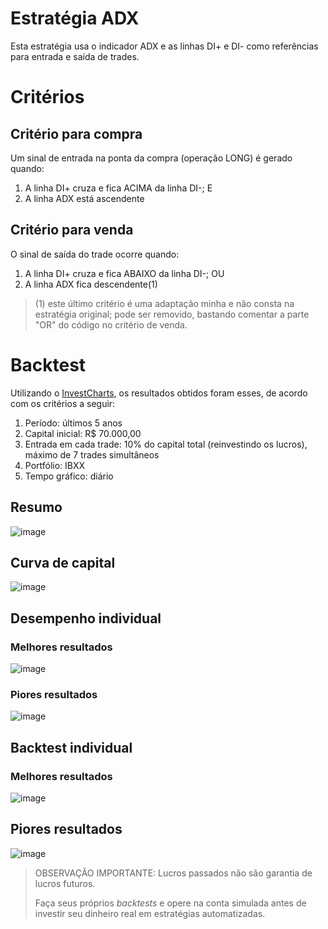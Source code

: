 # Estratégia ADX

Esta estratégia usa o indicador ADX e as linhas DI+ e DI- como referências para entrada e saída de trades.

# Critérios

## Critério para compra

Um sinal de entrada na ponta da compra (operação LONG) é gerado quando:

1) A linha DI+ cruza e fica ACIMA da linha DI-;
E
3) A linha ADX está ascendente

## Critério para venda

O sinal de saída do trade ocorre quando:

1) A linha DI+ cruza e fica ABAIXO da linha DI-;
OU
2) A linha ADX fica descendente(1)

> (1) este último critério é uma adaptação minha e não consta na estratégia original; pode ser removido, bastando comentar a parte "OR" do código no critério de venda.

# Backtest

Utilizando o [InvestCharts](https://investcharts.com/), os resultados obtidos foram esses, de acordo com os critérios a seguir:

1) Período: últimos 5 anos
2) Capital inicial: R$ 70.000,00
3) Entrada em cada trade: 10% do capital total (reinvestindo os lucros), máximo de 7 trades simultâneos
4) Portfólio: IBXX
5) Tempo gráfico: diário

## Resumo
![image](https://user-images.githubusercontent.com/6900313/139920210-54194c44-8fd0-4c43-b1da-40445cfc54b7.png)


## Curva de capital
![image](https://user-images.githubusercontent.com/6900313/139920109-50da5e11-42ab-4e46-8b0c-2a6a9e3ac0cb.png)

## Desempenho individual

### Melhores resultados
![image](https://user-images.githubusercontent.com/6900313/139920378-cfe84680-4b4b-4087-b9bd-7affc870ac94.png)


### Piores resultados
![image](https://user-images.githubusercontent.com/6900313/139920417-55f9d207-0c50-4112-af7f-298fd7f84e31.png)

## Backtest individual

### Melhores resultados
![image](https://user-images.githubusercontent.com/6900313/139920503-919015fa-20c0-483b-b82e-f4a86f660f1d.png)

## Piores resultados
![image](https://user-images.githubusercontent.com/6900313/139920540-3582215d-a8bb-44b0-a657-6f0515c7212d.png)

> OBSERVAÇÃO IMPORTANTE:
> Lucros passados não são garantia de lucros futuros.
> 
> Faça seus próprios *backtests* e opere na conta simulada antes de investir seu dinheiro real em estratégias automatizadas.
